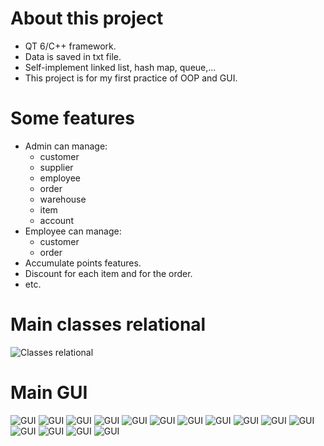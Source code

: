 # About this project
- QT 6/C++ framework.
- Data is saved in txt file.
- Self-implement linked list, hash map, queue,...
- This project is for my first practice of OOP and GUI.
# Some features
- Admin can manage:
    + customer
    + supplier
    + employee
    + order
    + warehouse
    + item
    + account
- Employee can manage:
    + customer
    + order
- Accumulate points features.
- Discount for each item and for the order.
- etc.
# Main classes relational
![Classes relational](https://i.imgur.com/undefined.png)
# Main GUI
![GUI](https://i.imgur.com/PBRnlJA.png)
![GUI](https://i.imgur.com/1Ru4XUB.png)
![GUI](https://i.imgur.com/7rad5hE.png)
![GUI](https://i.imgur.com/ySOrfTk.png)
![GUI](https://i.imgur.com/KHVppPO.png)
![GUI](https://i.imgur.com/rrymkeL.png)
![GUI](https://i.imgur.com/kA8ZcrS.png)
![GUI](https://i.imgur.com/vCu5ktR.png)
![GUI](https://i.imgur.com/jFTnyKF.png)
![GUI](https://i.imgur.com/w4EUtWk.png)
![GUI](https://i.imgur.com/tMPyyPG.png)
![GUI](https://i.imgur.com/Uu0SUGq.png)
![GUI](https://i.imgur.com/wfuGj4V.png)
![GUI](https://i.imgur.com/Wgi0sPt.png)
![GUI](https://i.imgur.com/STcq37e.png)